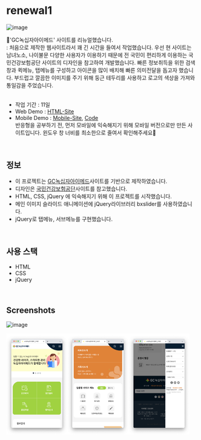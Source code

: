 # renewal1
![image](https://github.com/SeoeunCho/renewal1/blob/gh-pages/img/screenshot/gcimed_web01.png?raw=true)<br>

💉'GC녹십자아이메드' 사이트를 리뉴얼했습니다.<br>
: 처음으로 제작한 웹사이트라서 꽤 긴 시간을 들여서 작업했습니다. 우선 현 사이트는 남녀노소, 나이불문 다양한 사용자가 이용하기 때문에 전 국민이 편리하게 이용하는 국민건강보험공단 사이트의 디자인을 참고하여 개발했습니다.
빠른 정보취득을 위한 검색창과 퀵메뉴, 탭메뉴를 구성하고 아이콘을 많이 배치해 빠른 의미전달을 돕고자 했습니다. 부드럽고 깔끔한 이미지를 주기 위해 둥근 테두리를 사용하고 로고의 색상을 가져와 통일감을 주었습니다.<br>
<br>

- 작업 기간 : 11일
- Web Demo : [HTML-Site](https://seoeuncho.github.io/renewal1/index.html)
- Mobile Demo : [Mobile-Site](https://seoeuncho.github.io/renewal1_mobile/), [Code](https://github.com/SeoeunCho/renewal1_mobile)
  <br>반응형을 공부하기 전, 먼저 모바일에 익숙해지기 위해 모바일 버전으로만 만든 사이트입니다. 윈도우 창 너비를 최소한으로 줄여서 확인해주세요🙏
<br>


## 정보
- 이 프로젝트는 [GC녹십자아이메드](https://www.gcimed.com/main)사이트를 기반으로 제작하였습니다.
- 디자인은 [국민건강보험공단](https://www.nhis.or.kr/)사이트를 참고했습니다.
- HTML, CSS, jQuery 에 익숙해지기 위해 이 프로젝트를 시작했습니다.
- 메인 이미지 슬라이드 애니메이션에 jQuery라이브러리 bxslider를 사용하였습니다.
- jQuery로 탭메뉴, 서브메뉴를 구현했습니다.
<br>


## 사용 스택
- HTML
- CSS
- jQuery
<br>


## Screenshots
![image](https://github.com/SeoeunCho/renewal1/blob/gh-pages/img/screenshot/gcimed_web02.png?raw=true)
<div style="display: flex;">
  <img src="https://raw.githubusercontent.com/SeoeunCho/renewal1_mobile/gh-pages/img/screenshot/gcimed_mobile01.png" alt="image" width="32%" height="auto">
  <img src="https://raw.githubusercontent.com/SeoeunCho/renewal1_mobile/gh-pages/img/screenshot/gcimed_mobile02.png" alt="image" width="32%" height="auto">
  <img src="https://raw.githubusercontent.com/SeoeunCho/renewal1_mobile/gh-pages/img/screenshot/gcimed_mobile03.png" alt="image" width="32%" height="auto">
</div>
